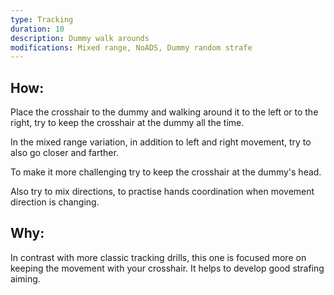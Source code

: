 ```yaml
---
type: Tracking
duration: 10
description: Dummy walk arounds
modifications: Mixed range, NoADS, Dummy random strafe
---
```


## How:

Place the crosshair to the dummy and walking around it to the left or to the right, try to keep the crosshair at the dummy all the time.

In the mixed range variation, in addition to left and right movement, try to also go closer and farther.

To make it more challenging try to keep the crosshair at the dummy's head.

Also try to mix directions, to practise hands coordination when movement direction is changing.

## Why:

In contrast with more classic tracking drills, this one is focused more on keeping the movement with your crosshair. It helps to develop good strafing aiming.
